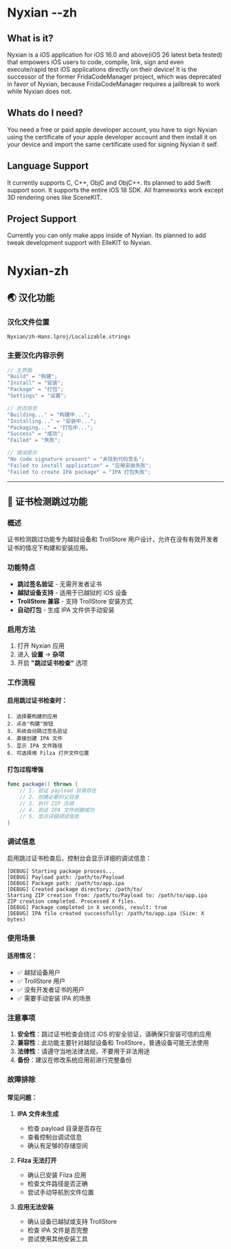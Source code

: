 # Nyxian --zh
## What is it?
Nyxian is a iOS application for iOS 16.0 and above(iOS 26 latest beta tested) that empowers iOS users to code, compile, link, sign and even execute/rapid test iOS applications directly on their device! It is the successor of the former FridaCodeManager project, which was deprecated in favor of Nyxian, because FridaCodeManager requires a jailbreak to work while Nyxian does not.
## Whats do I need?
You need a free or paid apple developer account, you have to sign Nyxian using the certificate of your apple developer account and then install it on your device and import the same certificate used for signing Nyxian it self.
## Language Support
It currently supports C, C++, ObjC and ObjC++. Its planned to add Swift support soon. It supports the entire iOS 18 SDK. All frameworks work except 3D rendering ones like SceneKIT.
## Project Support
Currently you can only make apps inside of Nyxian. Its planned to add tweak development support with ElleKIT to Nyxian.

# Nyxian-zh

## 🌏 汉化功能


### 汉化文件位置
```
Nyxian/zh-Hans.lproj/Localizable.strings
```

### 主要汉化内容示例
```swift
// 主界面
"Build" = "构建";
"Install" = "安装";
"Package" = "打包";
"Settings" = "设置";

// 状态信息
"Building..." = "构建中...";
"Installing..." = "安装中...";
"Packaging..." = "打包中...";
"Success" = "成功";
"Failed" = "失败";

// 错误提示
"No code signature present" = "未找到代码签名";
"Failed to install application" = "应用安装失败";
"Failed to create IPA package" = "IPA 打包失败";
```

---

## 🔐 证书检测跳过功能

### 概述
证书检测跳过功能专为越狱设备和 TrollStore 用户设计，允许在没有有效开发者证书的情况下构建和安装应用。

### 功能特点
-  **跳过签名验证** - 无需开发者证书
-  **越狱设备支持** - 适用于已越狱的 iOS 设备
-  **TrollStore 兼容** - 支持 TrollStore 安装方式
-  **自动打包** - 生成 IPA 文件供手动安装

### 启用方法
1. 打开 Nyxian 应用
2. 进入 **设置** → **杂项**
3. 开启 **"跳过证书检查"** 选项

### 工作流程

#### 启用跳过证书检查时：
```
1. 选择要构建的应用
2. 点击"构建"按钮
3. 系统自动跳过签名验证
4. 直接创建 IPA 文件
5. 显示 IPA 文件路径
6. 可选择用 Filza 打开文件位置
```


#### 打包过程增强
```swift
func package() throws {
    // 1. 验证 payload 目录存在
    // 2. 创建必要的父目录
    // 3. 执行 ZIP 压缩
    // 4. 验证 IPA 文件创建成功
    // 5. 显示详细调试信息
}
```

### 调试信息
启用跳过证书检查后，控制台会显示详细的调试信息：

```
[DEBUG] Starting package process...
[DEBUG] Payload path: /path/to/Payload
[DEBUG] Package path: /path/to/app.ipa
[DEBUG] Created package directory: /path/to/
Starting ZIP creation from: /path/to/Payload to: /path/to/app.ipa
ZIP creation completed. Processed X files.
[DEBUG] Package completed in X seconds, result: true
[DEBUG] IPA file created successfully: /path/to/app.ipa (Size: X bytes)
```

### 使用场景

#### 适用情况：
- ✅ 越狱设备用户
- ✅ TrollStore 用户
- ✅ 没有开发者证书的用户
- ✅ 需要手动安装 IPA 的场景


### 注意事项

1. **安全性**：跳过证书检查会绕过 iOS 的安全验证，请确保只安装可信的应用
2. **兼容性**：此功能主要针对越狱设备和 TrollStore，普通设备可能无法使用
3. **法律性**：请遵守当地法律法规，不要用于非法用途
4. **备份**：建议在修改系统应用前进行完整备份

### 故障排除

#### 常见问题：
1. **IPA 文件未生成**
   - 检查 payload 目录是否存在
   - 查看控制台调试信息
   - 确认有足够的存储空间

2. **Filza 无法打开**
   - 确认已安装 Filza 应用
   - 检查文件路径是否正确
   - 尝试手动导航到文件位置

3. **应用无法安装**
   - 确认设备已越狱或支持 TrollStore
   - 检查 IPA 文件是否完整
   - 尝试使用其他安装工具


